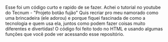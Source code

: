 Esse foi um código curto e rapido de se fazer. Achei o tutorial no youtube do Tecnum - "Projeto botão fujão"
Quis recriar pro meu namorado como uma brincadeira (ele adorou) e porque fiquei fascinada de como a tecnologia e quem usa ela, juntos como podem fazer coisas muito 
diferentes e divertidas! O código foi feito todo no HTML e usando algumas funções que você pode ver acessando esse repositório.
